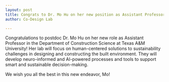 ```yaml
---
layout: post
title: Congrats to Dr. Mo Hu on her new position as Assistant Professor at Texas A&M!
author: Co-Design Lab

---
```


Congratulations to postdoc Dr. Mo Hu on her new role as Assistant Professor in the Department of Construction Science at Texas A&M University! Her lab will focus on human-centered solutions to sustainability challenges in designing and constructing the built environment. They will develop neuro-informed and AI-powered processes and tools to support smart and sustainable decision-making. 

We wish you all the best in this new endeavor, Mo!
